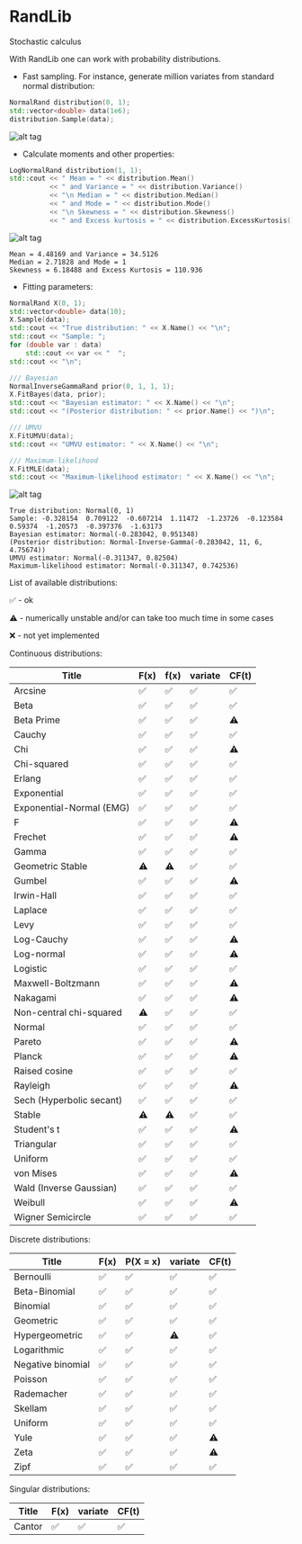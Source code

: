 # RandLib
Stochastic calculus

With RandLib one can work with probability distributions.
* Fast sampling. For instance, generate million variates from standard normal distribution:
```c++
NormalRand distribution(0, 1);
std::vector<double> data(1e6);
distribution.Sample(data);
```
![alt tag](https://github.com/StochasticEngineer/RandLib/blob/master/images/standardNormal.png)

* Calculate moments and other properties:
```c++
LogNormalRand distribution(1, 1);
std::cout << " Mean = " << distribution.Mean()
          << " and Variance = " << distribution.Variance()
          << "\n Median = " << distribution.Median()
          << " and Mode = " << distribution.Mode()
          << "\n Skewness = " << distribution.Skewness()
          << " and Excess kurtosis = " << distribution.ExcessKurtosis();
```
![alt tag](https://github.com/StochasticEngineer/RandLib/blob/master/images/lognormal11.png)
```
Mean = 4.48169 and Variance = 34.5126
Median = 2.71828 and Mode = 1
Skewness = 6.18488 and Excess Kurtosis = 110.936
```
* Fitting parameters:
```c++
NormalRand X(0, 1);
std::vector<double> data(10);
X.Sample(data);
std::cout << "True distribution: " << X.Name() << "\n";
std::cout << "Sample: ";
for (double var : data)
    std::cout << var << "  ";
std::cout << "\n";

/// Bayesian
NormalInverseGammaRand prior(0, 1, 1, 1);
X.FitBayes(data, prior);
std::cout << "Bayesian estimator: " << X.Name() << "\n";
std::cout << "(Posterior distribution: " << prior.Name() << ")\n";

/// UMVU
X.FitUMVU(data);
std::cout << "UMVU estimator: " << X.Name() << "\n";

/// Maximum-likelihood
X.FitMLE(data);
std::cout << "Maximum-likelihood estimator: " << X.Name() << "\n";
```
![alt tag](https://github.com/StochasticEngineer/RandLib/blob/master/images/normalFit.png)
```
True distribution: Normal(0, 1)
Sample: -0.328154  0.709122  -0.607214  1.11472  -1.23726  -0.123584  0.59374  -1.20573  -0.397376  -1.63173
Bayesian estimator: Normal(-0.283042, 0.951348)
(Posterior distribution: Normal-Inverse-Gamma(-0.283042, 11, 6, 4.75674))
UMVU estimator: Normal(-0.311347, 0.82504)
Maximum-likelihood estimator: Normal(-0.311347, 0.742536)
```

List of available distributions:

:white_check_mark: - ok

:warning: - numerically unstable and/or can take too much time in some cases

:x: - not yet implemented



Continuous distributions:

|    Title     |     F(x)     |     f(x)     |   variate    |   CF(t)    |
| ------------ | ------------ | ------------ | ------------ | ------------ |
|    Arcsine   | :white_check_mark: | :white_check_mark: | :white_check_mark: |:white_check_mark: |
|     Beta     | :white_check_mark: | :white_check_mark: | :white_check_mark: |:white_check_mark: |
|     Beta Prime     | :white_check_mark: | :white_check_mark: | :white_check_mark: |:warning:|
|     Cauchy     | :white_check_mark: | :white_check_mark: | :white_check_mark: |:white_check_mark:|
|     Chi    | :white_check_mark: | :white_check_mark: | :white_check_mark: |:warning:|
|     Chi-squared     | :white_check_mark: | :white_check_mark: | :white_check_mark: |:white_check_mark:|
|     Erlang     | :white_check_mark: | :white_check_mark: | :white_check_mark: |:white_check_mark:|
|     Exponential     | :white_check_mark: | :white_check_mark: | :white_check_mark: |:white_check_mark:|
|     Exponential-Normal (EMG)     | :white_check_mark: | :white_check_mark: | :white_check_mark: |:white_check_mark:|
|     F    | :white_check_mark: | :white_check_mark: | :white_check_mark: |:warning:|
|     Frechet    | :white_check_mark: | :white_check_mark: | :white_check_mark: |:warning:|
|     Gamma     | :white_check_mark: | :white_check_mark: | :white_check_mark: |:white_check_mark:|
|     Geometric Stable     | :warning: | :warning: | :white_check_mark: |:white_check_mark:|
|     Gumbel     | :white_check_mark: | :white_check_mark: | :white_check_mark: |:warning:|
|     Irwin-Hall     | :white_check_mark: | :white_check_mark: | :white_check_mark: |:white_check_mark:|
|     Laplace     | :white_check_mark: | :white_check_mark: | :white_check_mark: |:white_check_mark:|
|     Levy     | :white_check_mark: | :white_check_mark: | :white_check_mark: |:white_check_mark:|
|     Log-Cauchy    | :white_check_mark: | :white_check_mark: | :white_check_mark: |:warning:|
|     Log-normal     | :white_check_mark: | :white_check_mark: | :white_check_mark: |:warning:|
|     Logistic     | :white_check_mark: | :white_check_mark: | :white_check_mark: |:white_check_mark:|
|     Maxwell-Boltzmann     | :white_check_mark: | :white_check_mark: | :white_check_mark: |:warning:|
|     Nakagami     | :white_check_mark: | :white_check_mark: | :white_check_mark: |:warning:|
|     Non-central chi-squared | :warning: | :white_check_mark: | :white_check_mark: |:white_check_mark:|
|     Normal     | :white_check_mark: | :white_check_mark: | :white_check_mark: |:white_check_mark:|
|     Pareto     | :white_check_mark: | :white_check_mark: | :white_check_mark: |:warning:|
|     Planck     | :white_check_mark: | :white_check_mark: | :white_check_mark: |:warning:|
|     Raised cosine     | :white_check_mark: | :white_check_mark: | :white_check_mark: |:white_check_mark:|
|     Rayleigh     | :white_check_mark: | :white_check_mark: | :white_check_mark: |:warning:|
|     Sech (Hyperbolic secant)    | :white_check_mark: | :white_check_mark: | :white_check_mark: |:white_check_mark:|
|     Stable     | :warning: | :warning: | :white_check_mark: |:white_check_mark:|
|     Student's t     | :white_check_mark: | :white_check_mark: | :white_check_mark: |:warning:|
|     Triangular     | :white_check_mark: | :white_check_mark: | :white_check_mark: |:white_check_mark:|
|     Uniform     | :white_check_mark: | :white_check_mark: | :white_check_mark: |:white_check_mark:|
|     von Mises     | :white_check_mark: | :white_check_mark: | :white_check_mark: |:warning:|
|     Wald (Inverse Gaussian)     | :white_check_mark: | :white_check_mark: | :white_check_mark: |:white_check_mark:|
|     Weibull     | :white_check_mark: | :white_check_mark: | :white_check_mark: |:warning:|
|     Wigner Semicircle     | :white_check_mark: | :white_check_mark: | :white_check_mark: |:white_check_mark:|

Discrete distributions:

|    Title     |     F(x)     |     P(X = x)     |   variate    |   CF(t)    |
| ------------ | ------------ | ------------ | ------------ | ------------ |
|     Bernoulli     | :white_check_mark: | :white_check_mark: | :white_check_mark: |:white_check_mark:|
|     Beta-Binomial     | :white_check_mark: | :white_check_mark: | :white_check_mark: |:white_check_mark:|
|     Binomial     | :white_check_mark: | :white_check_mark: | :white_check_mark: |:white_check_mark:|
|     Geometric    | :white_check_mark: | :white_check_mark: | :white_check_mark: |:white_check_mark:|
|     Hypergeometric     | :white_check_mark: | :white_check_mark: | :warning: |:white_check_mark:|
|     Logarithmic     | :white_check_mark: | :white_check_mark: | :white_check_mark: |:white_check_mark:|
|     Negative binomial     | :white_check_mark: | :white_check_mark: | :white_check_mark: |:white_check_mark:|
|     Poisson     | :white_check_mark: | :white_check_mark: | :white_check_mark: |:white_check_mark:|
|     Rademacher     | :white_check_mark: | :white_check_mark: | :white_check_mark: |:white_check_mark:|
|     Skellam    | :white_check_mark: | :white_check_mark: | :white_check_mark: |:white_check_mark:|
|     Uniform     | :white_check_mark: | :white_check_mark: | :white_check_mark: |:white_check_mark:|
|     Yule     | :white_check_mark: | :white_check_mark: | :white_check_mark: |:warning:|
|     Zeta     | :white_check_mark: | :white_check_mark: | :white_check_mark: |:warning:|
|     Zipf     | :white_check_mark: | :white_check_mark: | :white_check_mark: |:white_check_mark:|

Singular distributions:

|    Title     |     F(x)     |  variate    |   CF(t)    |
| ------------ | ------------ | ------------ | ------------ |
|     Cantor     | :white_check_mark: | :white_check_mark: | :white_check_mark: |
